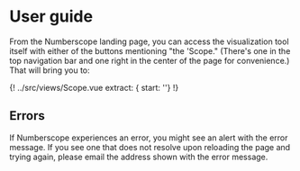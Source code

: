 # User guide

From the Numberscope landing page, you can access the visualization tool
itself with either of the buttons mentioning "the 'Scope." (There's one in the
top navigation bar and one right in the center of the page for convenience.)
That will bring you to:

{! ../src/views/Scope.vue extract: { start: '<!--', stop: '-->'} !}

## Errors

If Numberscope experiences an error, you might see an alert with the error
message. If you see one that does not resolve upon reloading the page and
trying again, please email the address shown with the error message.
